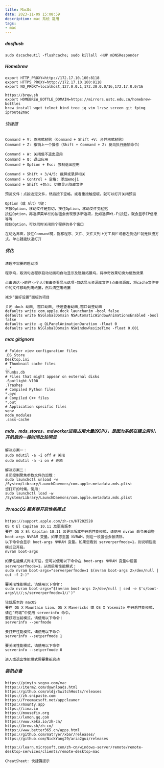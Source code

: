 ```yaml
---
title: MacOs
date: 2023-11-09 15:08:59
description: mac 系统 常用
tags:
- mac
---
```


##### dnsflush

    sudo dscacheutil -flushcache; sudo killall -HUP mDNSResponder

##### Homebrew

    export HTTP_PROXY=http://172.17.10.100:8118
    export HTTPS_PROXY=http://172.17.10.100:8118
    export NO_PROXY=localhost,127.0.0.1,172.30.0.0/16,172.17.0.0/16

    https://brew.sh
    export HOMEBREW_BOTTLE_DOMAIN=https://mirrors.ustc.edu.cn/homebrew-bottles
    brew install wget telnet bind tree jq vim lrzsz screen git fping iproute2mac

###### 快捷键

    Command + V: 原格式粘贴 (Command + Shift +V: 合并格式粘贴)
    Command + Z: 撤销上一个操作（Shift + Command + Z: 反向执行撤销命令）

    Command + W: 关闭但不退出应用
    Command + Q: 退出应用
    Command + Option + Esc: 强制退出应用

    Command + Shift + 3/4/5: 截屏或录屏相关
    Command + Control + 空格: 添加emoji
    Command + Shift +句点: 切换显示隐藏文件

    预览文件：点按选定文件，然后按下空格，或者重按触控板，就可以打开关闭预览

    Option（或 Alt）⌥键：
    不按Option，移动文件是剪切，按住Option，移动文件变粘贴
    按住Option，再选择菜单栏的按钮会出现很多新选项，比如选择Wi-Fi按钮，就会显示IP信息等等
    按住Option，可以同时关闭同个程序的多个窗口

    在访达界面，按住Command键，拖移程序、文件、文件夹到上方工具栏或者左侧边栏就是快捷方式，单击就能快速打开

##### 优化

    清理不需要的启动项

    程序坞，取消勾选程序启动动画和自动显示及隐藏拓展坞，将神奇效果切换为缩放效果

    点击访达->前往->个人(右击查看显示选项-勾选显示资源库文件)点击资源库，将cache文件夹中的文件移动到废纸篓，然后清空废纸篓

    减少“偏好设置”面板的项目

    关闭 dock 动画, 窗口动画, 快速查看动画,窗口调整动画
    defaults write com.apple.dock launchanim -bool false
    defaults write NSGlobalDomain NSAutomaticWindowAnimationsEnabled -bool false
    defaults write -g QLPanelAnimationDuration -float 0
    defaults write NSGlobalDomain NSWindowResizeTime -float 0.001

##### mac gitignore

    # Folder view configuration files
    .DS_Store
    Desktop.ini
    # Thumbnail cache files
    ._*
    Thumbs.db
    # Files that might appear on external disks
    .Spotlight-V100
    .Trashes
    # Compiled Python files
    *.pyc
    # Compiled C++ files
    *.out
    # Application specific files
    venv
    node_modules
    .sass-cache

##### mds、mds_stores、mdworker进程占用大量的CPU，是因为系统在建立索引，开机后的一段时间比较明显

    解决方案一：
    sudo mdutil -a -i off # 关闭
    sudo mdutil -a -i on # 还原

    解决方案二：
    关闭控制聚焦参数文件的加载：
    sudo launchctl unload -w /System/Library/LaunchDaemons/com.apple.metadata.mds.plist
    想打开的时候，使用：
    sudo launchctl load -w /System/Library/LaunchDaemons/com.apple.metadata.mds.plist

##### 为 macOS 服务器开启性能模式

    https://support.apple.com/zh-cn/HT202528
    OS X El Capitan 10.11 及更高版本
    要在 OS X El Capitan 10.11 及更高版本中开启性能模式，请使用 nvram 命令来调整 boot-args NVRAM 变量。如果您重置 NVRAM，则这一设置也会被清除。
    以下命令会显示 boot-args NVRAM 变量。如果您看到 serverperfmode=1，则说明性能模式已开启。
    nvram boot-args

    如果性能模式尚未开启，您可以使用以下命令在 boot-args NVRAM 变量中设置 serverperfmode=1，从而启用性能模式：
    sudo nvram boot-args="serverperfmode=1 $(nvram boot-args 2>/dev/null | cut -f 2-)"

    要关闭性能模式，请使用以下命令：
    sudo nvram boot-args="$(nvram boot-args 2>/dev/null | sed -e $'s/boot-args\t//;s/serverperfmode=1//')"

    较低版本的 macOS
    要在 OS X Mountain Lion、OS X Mavericks 或 OS X Yosemite 中开启性能模式，请在“终端”中使用 serverinfo 命令。
    要获取当前模式，请使用以下命令：
    serverinfo --perfmode

    要打开性能模式，请使用以下命令
    serverinfo --setperfmode 1

    要关闭性能模式，请使用以下命令
    serverinfo --setperfmode 0

    进入或退出性能模式需要重新启动

##### 装机必备

```
https://pinyin.sogou.com/mac
https://iterm2.com/downloads.html
https://github.com/oldj/SwitchHosts/releases
https://zh.snipaste.com
https://freemacsoft.net/appcleaner
https://mounty.app
https://iina.io
https://mousefix.org
https://lemon.qq.com
https://www.keka.io/zh-cn/
https://brew.sh/zh-cn/
https://www.better365.cn/apps.html
https://github.com/matryer/xbar/releases/
https://github.com/NickYang29/aria2gui/releases

https://learn.microsoft.com/zh-cn/windows-server/remote/remote-desktop-services/clients/remote-desktop-mac

CheatSheet: 快捷键提示

```

